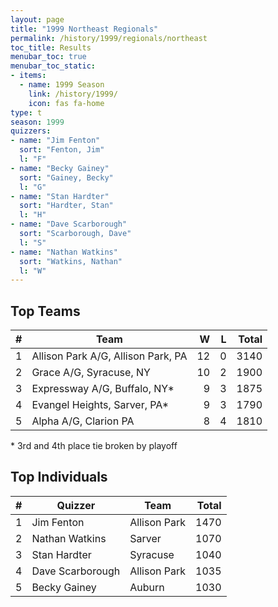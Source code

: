 ```yaml
---
layout: page
title: "1999 Northeast Regionals"
permalink: /history/1999/regionals/northeast
toc_title: Results
menubar_toc: true
menubar_toc_static:
- items:
  - name: 1999 Season
    link: /history/1999/
    icon: fas fa-home
type: t
season: 1999
quizzers:
- name: "Jim Fenton"
  sort: "Fenton, Jim"
  l: "F"
- name: "Becky Gainey"
  sort: "Gainey, Becky"
  l: "G"
- name: "Stan Hardter"
  sort: "Hardter, Stan"
  l: "H"
- name: "Dave Scarborough"
  sort: "Scarborough, Dave"
  l: "S"
- name: "Nathan Watkins"
  sort: "Watkins, Nathan"
  l: "W"
---
```


## Top Teams

|    # | Team                               |    W |    L | Total |
| ---: | ---------------------------------- | ---: | ---: | ----: |
|    1 | Allison Park A/G, Allison Park, PA |   12 |    0 |  3140 |
|    2 | Grace A/G, Syracuse, NY            |   10 |    2 |  1900 |
|    3 | Expressway A/G, Buffalo, NY*       |    9 |    3 |  1875 |
|    4 | Evangel Heights, Sarver, PA*       |    9 |    3 |  1790 |
|    5 | Alpha A/G, Clarion PA              |    8 |    4 |  1810 |

\* 3rd and 4th place tie broken by playoff

## Top Individuals

|    # | Quizzer          | Team         | Total |
| ---: | ---------------- | ------------ | ----: |
|    1 | Jim Fenton       | Allison Park |  1470 |
|    2 | Nathan Watkins   | Sarver       |  1070 |
|    3 | Stan Hardter     | Syracuse     |  1040 |
|    4 | Dave Scarborough | Allison Park |  1035 |
|    5 | Becky Gainey     | Auburn       |  1030 |